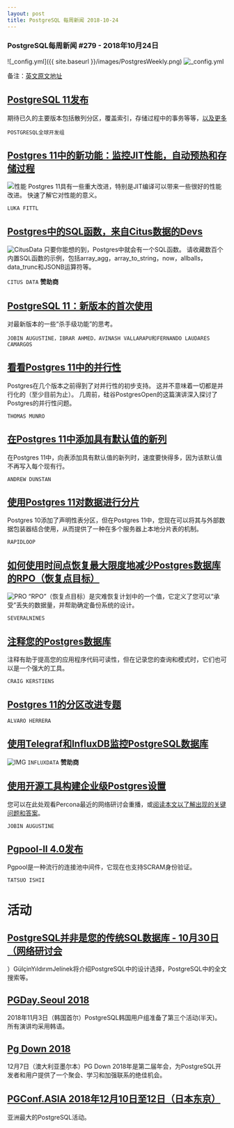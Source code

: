 ```yaml
---
layout: post
title: PostgreSQL 每周新闻 2018-10-24
---
```


### PostgreSQL每周新闻 #279 - 2018年10月24日
![_config.yml]({{ site.baseurl }}/images/PostgresWeekly.png)
![_config.yml](https://res.cloudinary.com/cpress/image/upload/w_1280,e_sharpen:60/selwciixerbd5unntgxb.jpg)

备注：[英文原文地址](https://postgresweekly.com/issues/279)


## [PostgreSQL 11发布](https://www.postgresql.org/about/news/1894/)

期待已久的主要版本包括散列分区，覆盖索引，存储过程中的事务等等，[以及更多](https://pgdash.io/blog/postgres-11-whats-new.html)

`POSTGRESQL全球开发组`

## [Postgres 11中的新功能：监控JIT性能，自动预热和存储过程](https://pganalyze.com/blog/postgres11-jit-compilation-auto-prewarm-sql-stored-procedures)
![性能](https://pganalyze.com/static/jit_performance-777a3f748901304870e81805c2b0cdef-fed13.png)
Postgres 11具有一些重大改进，特别是JIT编译可以带来一些很好的性能改进。 快速了解它对性能的意义。

`LUKA FITTL`

## [Postgres中的SQL函数，来自Citus数据的Devs](https://www.citusdata.com/blog/2018/06/21/fun-with-sql-functions/?utm_source=PG_Weekly&utm_medium=email&utm_campaign=sponsor_blog)
![CitusData](https://copm.s3.amazonaws.com/c9e3d9ee.png)
只要你能想的到，Postgres中就会有一个SQL函数。
请收藏数百个内置SQL函数的示例，包括array_agg，array_to_string，now，allballs，data_trunc和JSONB运算符等。

`CITUS DATA` **赞助商**

## [PostgreSQL 11：新版本的首次使用](https://www.percona.com/blog/2018/10/18/postgresql-11-our-first-take-on-the-new-release/)
对最新版本的一些“杀手级功能”的思考。

`JOBIN AUGUSTINE，IBRAR AHMED，AVINASH VALLARAPU和FERNANDO LAUDARES CAMARGOS`

## [看看Postgres 11中的并行性](https://speakerdeck.com/macdice/parallelism-in-postgresql-11)
Postgres在几个版本之前得到了对并行性的初步支持。 这并不意味着一切都是并行化的（至少目前为止）。
几周前，硅谷PostgresOpen的这篇演讲深入探讨了Postgres的并行性问题。

`THOMAS MUNRO`

## [在Postgres 11中添加具有默认值的新列](https://blog.2ndquadrant.com/add-new-table-column-default-value-postgresql-11/)
在Postgres 11中，向表添加具有默认值的新列时，速度要快得多，因为该默认值不再写入每个现有行。

`ANDREW DUNSTAN`

## [使用Postgres 11对数据进行分片](https://pgdash.io/blog/postgres-11-sharding.html)
Postgres 10添加了声明性表分区，但在Postgres 11中，您现在可以将其与外部数据包装器结合使用，从而提供了一种在多个服务器上本地分片表的机制。

`RAPIDLOOP`

## [如何使用时间点恢复最大限度地减少Postgres数据库的RPO（恢复点目标）](https://severalnines.com/blog/how-minimize-rpo-your-postgresql-databases-using-point-time-recovery)
![PRO](https://severalnines.com/sites/default/files/blog/node_5405/image11.jpg)
“RPO”（恢复点目标）是灾难恢复计划中的一个值，它定义了您可以“承受”丢失的数据量，并帮助确定备份系统的设计。
 
`SEVERALNINES`

## [注释您的Postgres数据库](https://www.citusdata.com/blog/2018/10/17/commenting-your-postgresql-database/)
注释有助于提高您的应用程序代码可读性，但在记录您的查询和模式时，它们也可以是一个强大的工具。

`CRAIG KERSTIENS`

## [Postgres 11的分区改进专题](https://blog.2ndquadrant.com/partitioning-improvements-pg11/)

`ALVARO HERRERA`

## [使用Telegraf和InfluxDB监控PostgreSQL数据库](https://www.influxdata.com/blog/monitoring-your-postgresql-database-with-telegraf-and-influxdb/)
![IMG](https://www.influxdata.com/wp-content/uploads/influxdb-iwi.png)
`INFLUXDATA` **赞助商**

## [使用开源工具构建企业级Postgres设置](https://www.percona.com/blog/2018/10/19/postgresql-building-enterprise-grade-setup-with-open-source/)
您可以在此处观看Percona最近的网络研讨会重播，或[阅读本文以了解出现的关键问题和答案](https://www.percona.com/resources/webinars/enterprise-grade-postgresql-built-open-source-tools)。

`JOBIN AUGUSTINE`

## [Pgpool-II 4.0发布](http://pgsqlpgpool.blogspot.com/2018/10/pgpool-ii-40-released-scram.html)
Pgpool是一种流行的连接池中间件，它现在也支持SCRAM身份验证。

`TATSUO ISHII`

# 活动
## [PostgreSQL并非是您的传统SQL数据库 - 10月30日（网络研讨会](https://register.gotowebinar.com/register/3930869911246887681?source=lp)
）GülçinYıldırımJelínek将介绍PostgreSQL中的设计选择，PostgreSQL中的全文搜索等。

## [PGDay.Seoul 2018](http://pgday.postgresql.kr/)
2018年11月3日（韩国首尔）PostgreSQL韩国用户组准备了第三个活动(半天)。
所有演讲均采用韩语。

## [Pg Down 2018](https://2018.pgdu.org/)
12月7日（澳大利亚墨尔本）PG Down 2018年是第二届年会，为PostgreSQL开发者和用户提供了一个聚会、学习和加强联系的绝佳机会。

## [PGConf.ASIA 2018年12月10日至12日（日本东京）](https://www.pgconf.asia/EN/2018/)
亚洲最大的PostgreSQL活动。

